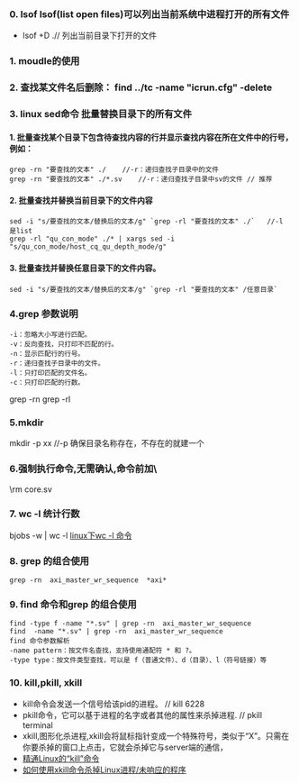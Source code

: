 

### 0. lsof lsof(list open files)可以列出当前系统中进程打开的所有文件
  - lsof +D .// 列出当前目录下打开的文件

### 1. moudle的使用
### 2. 查找某文件名后删除： find ../tc -name "icrun.cfg" -delete
### 3. linux sed命令 批量替换目录下的所有文件
#### 1. 批量查找某个目录下包含待查找内容的行并显示查找内容在所在文件中的行号，例如：
~~~
grep -rn "要查找的文本" ./    //-r：递归查找子目录中的文件
grep -rn "要查找的文本" ./*.sv    //-r：递归查找子目录中sv的文件 // 推荐
~~~
#### 2. 批量查找并替换当前目录下的文件内容
~~~
sed -i "s/要查找的文本/替换后的文本/g" `grep -rl "要查找的文本" ./`   //-l 是list
grep -rl "qu_con_mode" ./* | xargs sed -i "s/qu_con_mode/host_cq_qu_depth_mode/g"
~~~
#### 3. 批量查找并替换任意目录下的文件内容。
~~~
sed -i "s/要查找的文本/替换后的文本/g" `grep -rl "要查找的文本" /任意目录`
~~~
### 4.grep 参数说明
~~~
-i：忽略大小写进行匹配。
-v：反向查找，只打印不匹配的行。
-n：显示匹配行的行号。
-r：递归查找子目录中的文件。
-l：只打印匹配的文件名。
-c：只打印匹配的行数。
~~~
grep -rn
grep -rl
### 5.mkdir 
mkdir -p xx //-p 确保目录名称存在，不存在的就建一个
### 6.强制执行命令,无需确认,命令前加\
\rm core.sv 
### 7. wc -l 统计行数
bjobs -w | wc -l 
[linux下wc -l 命令](https://blog.csdn.net/Moonlight_16/article/details/125527386)
### 8. grep 的组合使用
~~~
grep -rn  axi_master_wr_sequence  *axi*
~~~
### 9. find 命令和grep 的组合使用
~~~
find -type f -name "*.sv" | grep -rn  axi_master_wr_sequence
find  -name "*.sv" | grep -rn  axi_master_wr_sequence
find 命令参数解析
-name pattern：按文件名查找，支持使用通配符 * 和 ?。
-type type：按文件类型查找，可以是 f（普通文件）、d（目录）、l（符号链接）等
~~~

### 10. kill,pkill, xkill
- kill命令会发送一个信号给该pid的进程。 // kill 6228
- pkill命令，它可以基于进程的名字或者其他的属性来杀掉进程. // pkill terminal
- xkill,图形化杀进程,xkill会将鼠标指针变成一个特殊符号，类似于“X”。只需在你要杀掉的窗口上点击，它就会杀掉它与server端的通信，
- [精通Linux的“kill”命令](https://linux.cn/article-2116-1.html)
- [如何使用xkill命令杀掉Linux进程/未响应的程序](https://linux.cn/article-5605-1.html)
